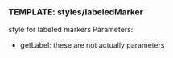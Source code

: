 ### TEMPLATE: styles/labeledMarker

style for labeled markers
Parameters:

* getLabel: these are not actually parameters

